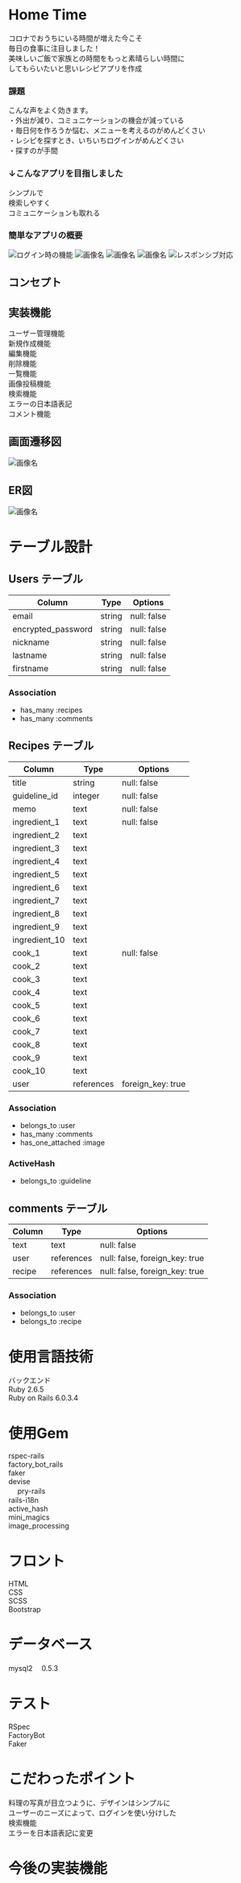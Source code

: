 # Home Time
コロナでおうちにいる時間が増えた今こそ<br>
毎日の食事に注目しました！<br>
美味しいご飯で家族との時間をもっと素晴らしい時間に<br>
してもらいたいと思いレシピアプリを作成<br>

### 課題
こんな声をよく効きます。<br>
・外出が減り、コミュニケーションの機会が減っている<br>
・毎日何を作ろうか悩む、メニューを考えるのがめんどくさい<br>
・レシピを探すとき、いちいちログインがめんどくさい<br>
・探すのが手間<br>

### ↓こんなアプリを目指しました
シンプルで<br>
検索しやすく<br>
コミュニケーションも取れる<br>

### 簡単なアプリの概要

![ログイン時の機能](https://github.com/yux521/hometime/blob/master/65f9bfac76069a42b68556d9451c488f.png)
![画像名](https://github.com/yux521/hometime/blob/master/16fa9a6408db5e70c79b361165875f08.png)
![画像名](https://github.com/yux521/hometime/blob/master/c9f6c7d898bd9b89716095f4f461d11f.png)
![画像名](https://github.com/yux521/hometime/blob/master/79379a9e086793d7d922438931361a22.png)
![レスポンシブ対応](https://github.com/yux521/hometime/blob/master/23689fcdf949de38c2d7772284b2a328.png)


## コンセプト

## 実装機能
ユーザー管理機能<br>
新規作成機能<br>
編集機能<br>
削除機能<br>
一覧機能<br>
画像投稿機能<br>
検索機能<br>
エラーの日本語表記<br>
コメント機能<br>

## 画面遷移図
![画像名](https://github.com/yux521/hometime/blob/master/c8bebfaee207bd3ca8bc67aede0963e7.png)


## ER図
![画像名](https://github.com/yux521/hometime/blob/master/79379a9e086793d7d922438931361a22.png)

# テーブル設計

## Users テーブル

| Column                  | Type   | Options     |
| ----------------------- | ------ | ----------- |
| email                   | string | null: false |
| encrypted_password      | string | null: false |
| nickname                | string | null: false |
| lastname                | string | null: false |
| firstname               | string | null: false |


### Association
- has_many :recipes
- has_many :comments

## Recipes テーブル

| Column           | Type        | Options          |
| ---------------- | ----------- | ---------------- |
| title            | string      | null: false      |
| guideline_id     | integer     | null: false      |
| memo             | text        | null: false      |
| ingredient_1     | text        | null: false      |
| ingredient_2     | text        |                  |
| ingredient_3     | text        |                  |
| ingredient_4     | text        |                  |
| ingredient_5     | text        |                  |
| ingredient_6     | text        |                  |
| ingredient_7     | text        |                  |
| ingredient_8     | text        |                  |
| ingredient_9     | text        |                  |
| ingredient_10    | text        |                  |
| cook_1           | text        | null: false      |
| cook_2           | text        |                  |
| cook_3           | text        |                  |
| cook_4           | text        |                  |
| cook_5           | text        |                  |
| cook_6           | text        |                  |
| cook_7           | text        |                  |
| cook_8           | text        |                  |
| cook_9           | text        |                  |
| cook_10          | text        |                  |
| user             | references  | foreign_key: true|


### Association
- belongs_to :user
- has_many :comments
- has_one_attached :image

### ActiveHash
- belongs_to :guideline

## comments テーブル

| Column  | Type       | Options                        |
| ------- | ---------- | ------------------------------ |
| text    | text       | null: false                    |
| user    | references | null: false, foreign_key: true |
| recipe  | references | null: false, foreign_key: true |

### Association

- belongs_to :user
- belongs_to :recipe








# 使用言語技術
バックエンド<br>
Ruby 2.6.5<br>
Ruby on Rails 6.0.3.4<br>

# 使用Gem
rspec-rails<br>
factory_bot_rails<br>
faker<br>
devise<br>　
pry-rails<br>
rails-i18n<br>
active_hash<br>
mini_magics<br>
image_processing<br>

# フロント
HTML<br>
CSS<br>
SCSS<br>
Bootstrap

# データベース
mysql2 　0.5.3<br>

# テスト
RSpec<br>
FactoryBot<br>
Faker<br>


# こだわったポイント

料理の写真が目立つように、デザインはシンプルに<br>
ユーザーのニーズによって、ログインを使い分けした<br>
検索機能<br>
エラーを日本語表記に変更<br>



# 今後の実装機能










